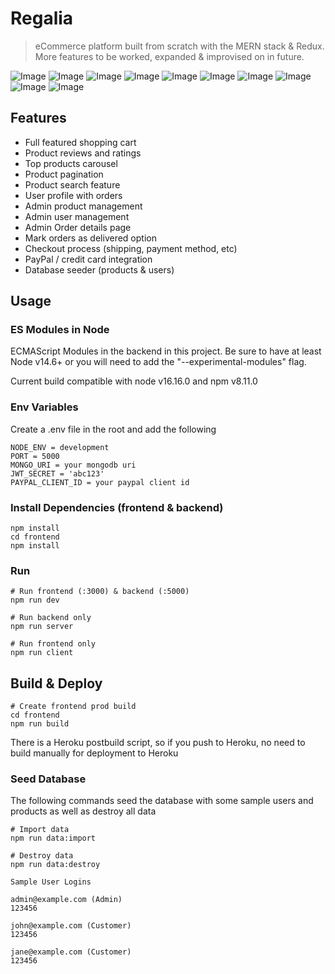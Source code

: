 # Regalia

> eCommerce platform built from scratch with the MERN stack & Redux.
> More features to be worked, expanded & improvised on in future.

![Image](cover-images/ss1.png)
![Image](cover-images/ss2.png)
![Image](cover-images/ss3.png)
![Image](cover-images/ss4.png)
![Image](cover-images/ss5.png)
![Image](cover-images/ss6.png)
![Image](cover-images/ss7.png)
![Image](cover-images/ss8.png)
![Image](cover-images/ss9.png)
![Image](cover-images/ss10.png)

## Features

- Full featured shopping cart
- Product reviews and ratings
- Top products carousel
- Product pagination
- Product search feature
- User profile with orders
- Admin product management
- Admin user management
- Admin Order details page
- Mark orders as delivered option
- Checkout process (shipping, payment method, etc)
- PayPal / credit card integration
- Database seeder (products & users)

## Usage

### ES Modules in Node

ECMAScript Modules in the backend in this project. Be sure to have at least Node v14.6+ or you will need to add the "--experimental-modules" flag.

Current build compatible with node v16.16.0 and npm v8.11.0 

### Env Variables

Create a .env file in the root and add the following

```
NODE_ENV = development
PORT = 5000
MONGO_URI = your mongodb uri
JWT_SECRET = 'abc123'
PAYPAL_CLIENT_ID = your paypal client id
```

### Install Dependencies (frontend & backend)

```
npm install
cd frontend
npm install
```

### Run

```
# Run frontend (:3000) & backend (:5000)
npm run dev

# Run backend only
npm run server

# Run frontend only
npm run client
```

## Build & Deploy

```
# Create frontend prod build
cd frontend
npm run build
```

There is a Heroku postbuild script, so if you push to Heroku, no need to build manually for deployment to Heroku

### Seed Database

The following commands seed the database with some sample users and products as well as destroy all data

```
# Import data
npm run data:import

# Destroy data
npm run data:destroy
```

```
Sample User Logins

admin@example.com (Admin)
123456

john@example.com (Customer)
123456

jane@example.com (Customer)
123456
```
